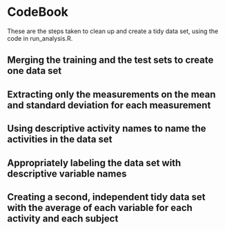 # CodeBook

These are the steps taken to clean up and create a tidy data set, using the code in run_analysis.R.

## Merging the training and the test sets to create one data set

## Extracting only the measurements on the mean and standard deviation for each measurement

## Using descriptive activity names to name the activities in the data set

## Appropriately labeling the data set with descriptive variable names

## Creating a second, independent tidy data set with the average of each variable for each activity and each subject